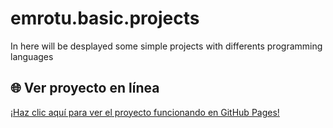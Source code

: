 # emrotu.basic.projects
In here will be desplayed some simple projects with differents programming languages

## 🌐 Ver proyecto en línea

[¡Haz clic aquí para ver el proyecto funcionando en GitHub Pages!](https://emrotu24.github.io/emrotu.basic.projects/)
